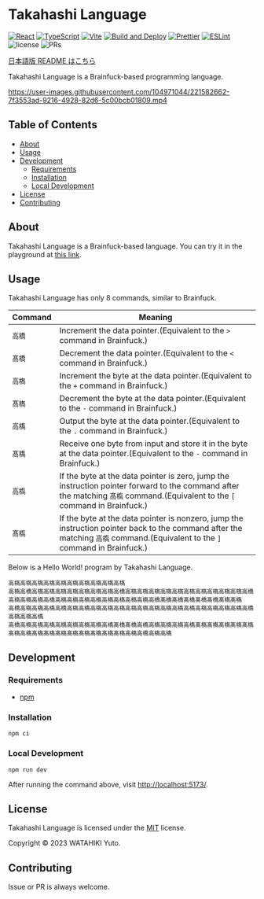 # Takahashi Language

[![React](https://img.shields.io/badge/React-555.svg?logo=react)](https://github.com/facebook/react)
[![TypeScript](https://img.shields.io/badge/TypeScript-007ACC.svg?logo=typescript&logoColor=white)](https://github.com/microsoft/TypeScript)
[![Vite](https://img.shields.io/badge/Vite-1e1e20.svg?logo=vite)](https://github.com/vitejs/vite)
[![Build and Deploy](https://github.com/chvmvd/takahashi-language/actions/workflows/deploy.yml/badge.svg)](https://github.com/chvmvd/takahashi-language/actions/workflows/deploy.yml)
[![Prettier](https://github.com/chvmvd/takahashi-language/actions/workflows/prettier.yml/badge.svg)](https://github.com/chvmvd/takahashi-language/actions/workflows/prettier.yml)
[![ESLint](https://github.com/chvmvd/takahashi-language/actions/workflows/eslint.yml/badge.svg)](https://github.com/chvmvd/takahashi-language/actions/workflows/eslint.yml)
![license](https://img.shields.io/badge/license-MIT-informational.svg)
![PRs](https://img.shields.io/badge/PRs-welcome-brightgreen.svg)

[日本語版 README はこちら](README-ja.md)

Takahashi Language is a Brainfuck-based programming language.

https://user-images.githubusercontent.com/104971044/221582662-7f3553ad-9216-4928-82d6-5c00bcb01809.mp4

## Table of Contents

- [About](#about)
- [Usage](#usage)
- [Development](#development)
  - [Requirements](#requirements)
  - [Installation](#installation)
  - [Local Development](#local-development)
- [License](#license)
- [Contributing](#contributing)

## About

Takahashi Language is a Brainfuck-based language.
You can try it in the playground at [this link](https://chvmvd.github.io/takahashi-language/).

## Usage

Takahashi Language has only 8 commands, similar to Brainfuck.

| Command | Meaning                                                                                                                                                                      |
| ------- | ---------------------------------------------------------------------------------------------------------------------------------------------------------------------------- |
| `高橋`  | Increment the data pointer.(Equivalent to the `>` command in Brainfuck.)                                                                                                     |
| `髙橋`  | Decrement the data pointer.(Equivalent to the `<` command in Brainfuck.)                                                                                                     |
| `高𣘺`  | Increment the byte at the data pointer.(Equivalent to the `+` command in Brainfuck.)                                                                                         |
| `髙𣘺`  | Decrement the byte at the data pointer.(Equivalent to the `-` command in Brainfuck.)                                                                                         |
| `高𫞎`  | Output the byte at the data pointer.(Equivalent to the `.` command in Brainfuck.)                                                                                            |
| `髙𫞎`  | Receive one byte from input and store it in the byte at the data pointer.(Equivalent to the `-` command in Brainfuck.)                                                       |
| `高槗`  | If the byte at the data pointer is zero, jump the instruction pointer forward to the command after the matching `髙槗` command.(Equivalent to the `[` command in Brainfuck.) |
| `髙槗`  | If the byte at the data pointer is nonzero, jump the instruction pointer back to the command after the matching `高槗` command.(Equivalent to the `]` command in Brainfuck.) |

Below is a Hello World! program by Takahashi Language.

```plain
高𣘺高𣘺高𣘺高𣘺高𣘺高𣘺高𣘺高𣘺高𣘺高𣘺
高槗高橋高𣘺高𣘺高𣘺高𣘺高𣘺高𣘺高𣘺高橋高𣘺高𣘺高𣘺高𣘺高𣘺高𣘺高𣘺高𣘺高𣘺高𣘺高橋高𣘺高𣘺高𣘺高橋高𣘺高𣘺高𣘺高𣘺高𣘺高𣘺高𣘺高𣘺高橋髙橋髙橋髙橋髙橋髙橋髙𣘺髙槗
高橋高𣘺高𣘺高𫞎高橋高𣘺高𫞎高𣘺高𣘺高𣘺高𣘺高𣘺高𣘺高𣘺高𫞎高𫞎高𣘺高𣘺高𣘺高𫞎高橋高𣘺高𣘺高𫞎
高橋高𣘺高𣘺高𣘺高𣘺高𣘺高𣘺高𣘺高𫞎髙橋髙橋高𫞎高𣘺高𣘺高𣘺高𫞎髙𣘺髙𣘺髙𣘺髙𣘺髙𣘺髙𣘺高𫞎髙𣘺髙𣘺髙𣘺髙𣘺髙𣘺髙𣘺髙𣘺髙𣘺高𫞎高橋高𣘺高𫞎
```

## Development

### Requirements

- [npm](https://github.com/npm/cli)

### Installation

```shell
npm ci
```

### Local Development

```shell
npm run dev
```

After running the command above, visit [http://localhost:5173/](http://localhost:5173/).

## License

Takahashi Language is licensed under the [MIT](LICENSE) license.

Copyright © 2023 WATAHIKI Yuto.

## Contributing

Issue or PR is always welcome.
